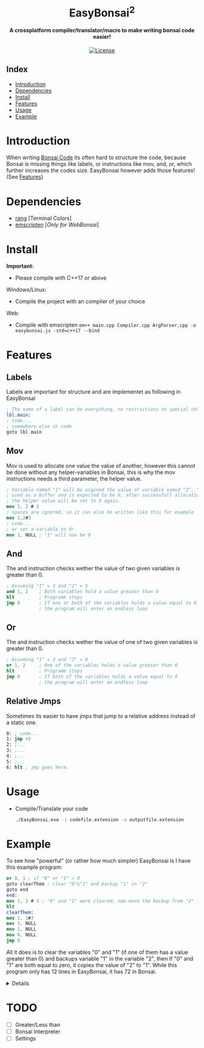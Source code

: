 <div align="center">
  <p>
    <h1>
      <br />
      EasyBonsai<sup>2</sup>
    </h1>
    <h4>A crossplatform compiler/translator/macro to make writing bonsai code easier!</h4>
  </p>
  <p>
    <a href="https://github.com/Git-Curve/EasyBonsai2/blob/master/LICENSE">
      <img src="https://img.shields.io/github/license/Git-Curve/EasyBonsai2.svg?style=flat-square" alt="License" />
    </a>
  </p>
</div>

## Index
- [Introduction](#introduction)
- [Dependencies](#dependencies)
- [Install](#install)
- [Features](#features)
- [Usage](#usage)
- [Example](#example)

# Introduction
When writing [Bonsai Code](https://bonsai.pinyto.de/assembler/) its often hard to structure the code, because Bonsai is missing things like labels, or instructions like mov, and, or, which further increases the codes size. EasyBonsai however adds those features! (See [Features](#features))
# Dependencies
- [rang](https://github.com/agauniyal/rang) [Terminal Colors]
- [emscripten](https://emscripten.org/) [*Only for WebBonsai*] 
# Install
<b>Important: </b>
- Please compile with C++17 or above

Windows/Linux:
- Compile the project with an compiler of your choice

Web:
- Compile with emscripten
  ```em++ main.cpp Compiler.cpp ArgParser.cpp -o easybonsai.js -std=c++17 --bind```

# Features
## Labels
Labels are important for structure and are implementet as following in EasyBonsai
```nasm
; The name of a label can be everything, no restrictions to special characters or similar.
lbl.main:
; code...
; somewhere else in code
goto lbl.main
```
## Mov
Mov is used to allocate one value the value of another, however this cannot be done without any helper-variables in Bonsai, this is why the mov instructions needs a third parameter,  the helper value.
```nasm
; Variable named "1" will be asgined the value of variable named "2", "3" will be
; used as a buffer and is expected to be 0, after successfull allocation 
; the helper value will be set to 0 again.
mov 1, 2 # 3
; spaces are ignored, so it can also be written like this for example
mov 1,2#3
; code...
; or set a variable to 0!
mov 1, NULL ; "1" will now be 0
```
## And
The and instruction checks wether the value of two given variables is greater than 0.
```nasm
; Assuming "1" = 3 and "2" = 5
and 1, 2 	; Both variables hold a value greater than 0
hlt 		; Programm stops
jmp 0 		; If one or both of the variables holds a value equal to 0
			; the program will enter an endless loop
```
## Or
The and instruction checks wether the value of one of two given variables is greater than 0.
```nasm
; Assuming "1" = 3 and "2" = 0
or 1, 2 	; One of the variables holds a value greater than 0
hlt 		; Programm stops
jmp 0 		; If both of the variables holds a value equal to 0
			; the program will enter an endless loop
```
## Relative Jmps
Sometimes its easier to have jmps that jump to a relative address instead of a static one.
```nasm
0: ; code...
1: jmp +5
2: ;...
3: ;...
4: ;...
5: ;...
6: hlt ; jmp goes here.
```

# Usage

- Compile/Translate your code
  ```sh
  ./EasyBonsai.exe -i codefile.extension -o outputfile.extension
  ```

# Example
To see how "powerful" (or rather how much simpler) EasyBonsai is I have this example program:
```nasm
or 0, 1 ; if "0" or "1" > 0
goto clearThem ; clear "0"&"1" and backup "1" in "2"
goto end
end:
mov 1, 2 # 3 ; "0" and "1" were cleared, now move the backup from "2" into "1"
hlt
clearThem:
mov 2, 1#3
mov 3, NULL
mov 1, NULL
mov 0, NULL
jmp 0
```
All it does is to clear the variables "0" and "1" (if one of them has a value greater than 0) and backups variable "1" in the variable "2", then if "0" and "1" are both equal to zero, it copies the value of "2" to "1".
While this program only has 12 lines in EasyBonsai, it has 72 in Bonsai.
<details closed>

```nasm
jmp 12
jmp 7
jmp 4
jmp 4
jmp 18
hlt
jmp 7
jmp 33
jmp 48
jmp 53
jmp 58
jmp 0
tst 0
jmp 1
jmp 15
tst 1
jmp 1
jmp 2
tst 2
jmp 21
jmp 25
inc 3
inc 1
dec 2
jmp 18
tst 3
jmp 28
jmp 31
dec 3
inc 2
jmp 25
jmp 63
jmp 5
tst 1
jmp 36
jmp 40
inc 3
inc 2
dec 1
jmp 33
tst 3
jmp 43
jmp 46
dec 3
inc 1
jmp 40
jmp 68
jmp 8
tst 3
jmp 51
jmp 9
dec 3
jmp 48
tst 1
jmp 56
jmp 10
dec 1
jmp 53
tst 0
jmp 61
jmp 11
dec 0
jmp 58
tst 3
jmp 66
jmp 32
dec 3
jmp 63
tst 3
jmp 71
jmp 47
dec 3
jmp 68
```

</details>


# TODO
- [ ] Greater/Less than
- [ ] Bonsai Interpreter
- [ ] Settings